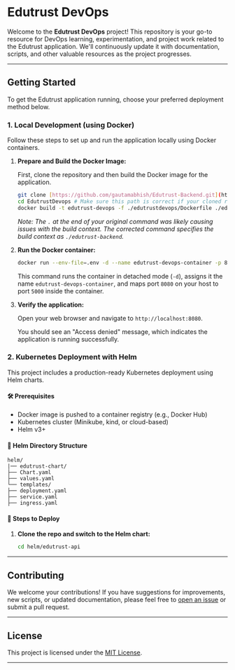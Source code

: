 # Edutrust DevOps

Welcome to the **Edutrust DevOps** project! This repository is your go-to resource for DevOps learning, experimentation, and project work related to the Edutrust application. We'll continuously update it with documentation, scripts, and other valuable resources as the project progresses.

---

## Getting Started

To get the Edutrust application running, choose your preferred deployment method below.

### 1. Local Development (using Docker)

Follow these steps to set up and run the application locally using Docker containers.

1.  **Prepare and Build the Docker Image:**

    First, clone the repository and then build the Docker image for the application.

    ```bash
    git clone [https://github.com/gautamabhish/Edutrust-Backend.git](https://github.com/gautamabhish/Edutrust-Backend.git)
    cd EdutrustDevops # Make sure this path is correct if your cloned repo structure differs.
    docker build -t edutrust-devops -f ./edutrustdevops/Dockerfile ./edutrust-backend
    ```

    *Note: The `.` at the end of your original command was likely causing issues with the build context. The corrected command specifies the build context as `./edutrust-backend`.*

2.  **Run the Docker container:**

    ```bash
    docker run --env-file=.env -d --name edutrust-devops-container -p 8080:5000 edutrust-devops
    ```

    This command runs the container in detached mode (`-d`), assigns it the name `edutrust-devops-container`, and maps port `8080` on your host to port `5000` inside the container.

3.  **Verify the application:**

    Open your web browser and navigate to `http://localhost:8080`.

    You should see an "Access denied" message, which indicates the application is running successfully.

### 2. Kubernetes Deployment with Helm

This project includes a production-ready Kubernetes deployment using Helm charts.

#### 🛠 Prerequisites
- Docker image is pushed to a container registry (e.g., Docker Hub)
- Kubernetes cluster (Minikube, kind, or cloud-based)
- Helm v3+

#### 📂 Helm Directory Structure
    helm/
    |── edutrust-chart/
    ├── Chart.yaml
    ├── values.yaml
    └── templates/
    ├── deployment.yaml
    ├── service.yaml
    ├── ingress.yaml

#### 🚀 Steps to Deploy

1. **Clone the repo and switch to the Helm chart:**
   ```bash
   cd helm/edutrust-api
---

## Contributing

We welcome your contributions! If you have suggestions for improvements, new scripts, or updated documentation, please feel free to [open an issue](https://github.com/gautamabhish/Edutrust-Backend/issues) or submit a pull request.

---

## License

This project is licensed under the [MIT License](LICENSE).

---